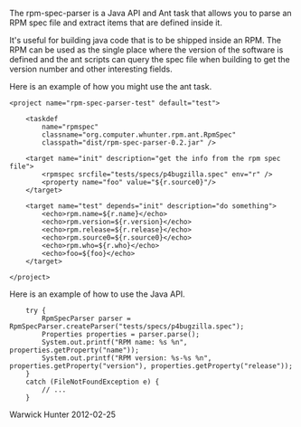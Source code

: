 The rpm-spec-parser is a Java API and Ant task that allows you to parse an 
RPM spec file and extract items that are defined inside it. 

It's useful for building java code that is to be shipped inside an RPM. 
The RPM can be used as the single place where the version of the software 
is defined and the ant scripts can query the spec file when building to get 
the version number and other interesting fields.

Here is an example of how you might use the ant task.

    <project name="rpm-spec-parser-test" default="test">

        <taskdef 
            name="rpmspec" 
            classname="org.computer.whunter.rpm.ant.RpmSpec" 
            classpath="dist/rpm-spec-parser-0.2.jar" />

        <target name="init" description="get the info from the rpm spec file">
            <rpmspec srcfile="tests/specs/p4bugzilla.spec" env="r" />
            <property name="foo" value="${r.source0}"/>
        </target>

        <target name="test" depends="init" description="do something">
            <echo>rpm.name=${r.name}</echo>
            <echo>rpm.version=${r.version}</echo>
            <echo>rpm.release=${r.release}</echo>
            <echo>rpm.source0=${r.source0}</echo>
            <echo>rpm.who=${r.who}</echo>
            <echo>foo=${foo}</echo>
        </target>

    </project>

Here is an example of how to use the Java API.

        try {
            RpmSpecParser parser = RpmSpecParser.createParser("tests/specs/p4bugzilla.spec");
            Properties properties = parser.parse();
            System.out.printf("RPM name: %s %n", properties.getProperty("name"));
            System.out.printf("RPM version: %s-%s %n", properties.getProperty("version"), properties.getProperty("release"));
        }
        catch (FileNotFoundException e) {
            // ...
        }

Warwick Hunter 2012-02-25